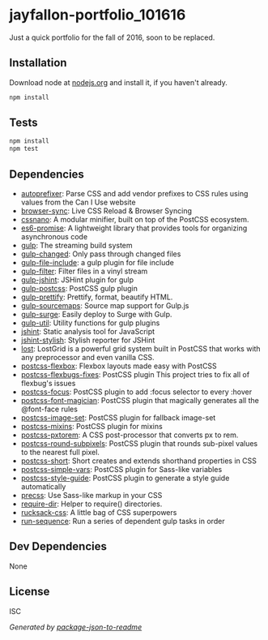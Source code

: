 # jayfallon-portfolio_101616

Just a quick portfolio for the fall of 2016, soon to be replaced.

## Installation

Download node at [nodejs.org](http://nodejs.org) and install it, if you haven't already.

```sh
npm install
```


## Tests

```sh
npm install
npm test
```

## Dependencies

- [autoprefixer](): Parse CSS and add vendor prefixes to CSS rules using values from the Can I Use website
- [browser-sync](): Live CSS Reload &amp; Browser Syncing
- [cssnano](): A modular minifier, built on top of the PostCSS ecosystem.
- [es6-promise](https://github.com/stefanpenner/es6-promise): A lightweight library that provides tools for organizing asynchronous code
- [gulp](): The streaming build system
- [gulp-changed](): Only pass through changed files
- [gulp-file-include](): a gulp plugin for file include
- [gulp-filter](): Filter files in a vinyl stream
- [gulp-jshint](https://github.com/spalger/gulp-jshint): JSHint plugin for gulp
- [gulp-postcss](https://github.com/postcss/gulp-postcss): PostCSS gulp plugin
- [gulp-prettify](): Prettify, format, beautify HTML.
- [gulp-sourcemaps](): Source map support for Gulp.js
- [gulp-surge](): Easily deploy to Surge with Gulp.
- [gulp-util](): Utility functions for gulp plugins
- [jshint](https://github.com/jshint/jshint): Static analysis tool for JavaScript
- [jshint-stylish](): Stylish reporter for JSHint
- [lost](https://github.com/peterramsing/lost): LostGrid is a powerful grid system built in PostCSS that works with any preprocessor and even vanilla CSS.
- [postcss-flexbox](): Flexbox layouts made easy with PostCSS
- [postcss-flexbugs-fixes](https://github.com/luisrudge/postcss-flexbugs-fixes): PostCSS plugin This project tries to fix all of flexbug&#39;s issues
- [postcss-focus](https://github.com/postcss/postcss-focus): PostCSS plugin to add :focus selector to every :hover
- [postcss-font-magician](https://github.com/jonathantneal/postcss-font-magician): PostCSS plugin that magically generates all the @font-face rules
- [postcss-image-set](https://github.com/Alex499/postcss-image-set): PostCSS plugin for fallback image-set
- [postcss-mixins](): PostCSS plugin for mixins
- [postcss-pxtorem](https://github.com/cuth/postcss-pxtorem): A CSS post-processor that converts px to rem.
- [postcss-round-subpixels](): PostCSS plugin that rounds sub-pixel values to the nearest full pixel.
- [postcss-short](): Short creates and extends shorthand properties in CSS
- [postcss-simple-vars](): PostCSS plugin for Sass-like variables
- [postcss-style-guide](https://github.com/morishitter/postcss-style-guide): PostCSS plugin to generate a style guide automatically
- [precss](https://github.com/jonathantneal/precss): Use Sass-like markup in your CSS
- [require-dir](https://github.com/aseemk/requireDir): Helper to require() directories.
- [rucksack-css](https://github.com/simplaio/rucksack): A little bag of CSS superpowers
- [run-sequence](https://github.com/OverZealous/run-sequence): Run a series of dependent gulp tasks in order

## Dev Dependencies


None

## License

ISC

_Generated by [package-json-to-readme](https://github.com/zeke/package-json-to-readme)_
